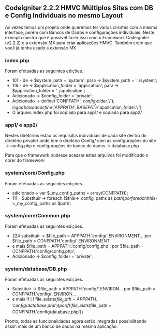 ## Codeigniter 2.2.2 HMVC Múltiplos Sites com DB e Config Individuais no mesmo Layout

As vezes temos um projeto onde queremos ter vários clientes com a mesma interface, porém com Bancos de Dados e configurações individuais.
Neste exemplo mostro que é possível fazer isso com o Framework Codeigniter (v2.2.2) e a extensão MX para criar aplicações HMVC. 
Também creio que você já tenha usado a extensão MX

### index.php
Foram efetuadas as seguintes edições. 

* 101 - de -> $system_path = 'system'; para -> $system_path = '../system';
* 116 - de -> $application_folder = 'application'; para -> $application_folder = '../application';
* Adicionado  -> $config_folder = 'private';
* Adicionado -> define('CONFPATH', $config_folder.'/'); logo abaixo de define('APPPATH', BASEPATH.$application_folder.'/');
* O arquivo index.php foi  copiado para app1/ e copiado para app2/

### app1/ e app2/

Nestes diretórios estão os requisitos individuais de cada site dentro do diretório private/ onde tem o diretório Config/ com as configurações do site -> config.php e configurações de banco de dados -> database.php

Para que o framework pudesse acessar estes arquivos foi modificado o core/ do framework

### system/core/Config.php
Foram efetuadas as seguintes edições. 

* adicionado-> var $_my_config_paths = array(CONFPATH);
* 111 - Substituir -> foreach ($this->_config_paths as $path) por foreach ($this->_my_config_paths as $path)


### system/core/Common.php
Foram efetuadas as seguintes edições. 

* 224 substituir -> $file_path = APPPATH.'config/'.ENVIRONMENT... por $file_path = CONFPATH.'config/'.ENVIRONMENT
* e mais $file_path = APPPATH.'config/config.php'; por $file_path = CONFPATH.'config/config.php';
* Adicionado  -> $config_folder = 'private';


### system/database/DB.php
Foram efetuadas as seguintes edições. 

* Substituir -> $file_path = APPPATH.'config/'.ENVIRON... por $file_path = CONFPATH.'config/'.ENVIRON...
* e mais  if ( ! file_exists($file_path = APPPATH.'config/database.php')) por if ( ! file_exists($file_path = CONFPATH.'config/database.php'))

Pronto, todas as funcionalidades agora estão integradas possibilitando assim mais de um banco de dados na mesma aplicação. 
